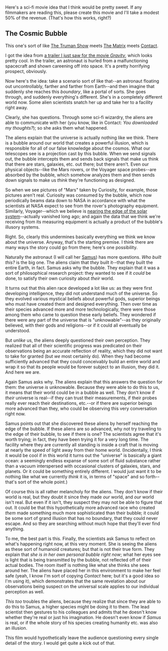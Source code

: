 Here's a sci-fi movie idea that I think would be pretty sweet. If any filmmakers are reading this, please create this movie and I'll take a modest 50% of the revenue. (That's how this works, right?)

The Cosmic Bubble
-----------------

This one's sort of like [The Truman Show](http://www.imdb.com/title/tt0120382/) meets [The Matrix](http://www.imdb.com/title/tt0133093) meets [Contact](http://www.imdb.com/title/tt0118884).

I got the idea from [a trailer I just saw for the movie *Gravity*](http://trailers.apple.com/trailers/wb/gravity/), which looks pretty cool. In the trailer, an astronaut is hurled from a malfunctioning spacecraft and shown careening off into space. It's a pretty horrifying prospect, obviously.

Now here's the idea: take a scenario sort of like that--an astronaut floating out uncontrollably, farther and farther from Earth--and then imagine that suddenly she reaches this *boundary*, like a portal of sorts. She goes through, and suddenly everything's different. She's in a completely different world now. Some alien scientists snatch her up and take her to a facility right away.

Clearly, she has questions. Through some sci-fi wizardry, the aliens are able to communicate with her (you know, like in Contact: *You downloaded my thoughts?*); so she asks them what happened.

The aliens explain that the universe is actually nothing like we think. There is a bubble around our world that creates a powerful illusion, which is responsible for all of our false knowledge about the cosmos. What our telescopes see is a projection cast by this bubble. When we send signals out, the bubble intercepts them and sends back signals that make us think that there are stars, galaxies, etc. out there; but there aren't. Even our physical objects--like the Mars rovers, or the Voyager space probes--are absorbed by the bubble, which somehow analyzes them and then sends down signals to make us *think* they're functioning as designed.

So when we see pictures of "Mars" taken by Curiosity, for example, those pictures aren't real. Curiosity was consumed by the bubble, which now periodically beams data down to NASA in accordance with what the scientists at NASA expect to see from the rover's photography equipment. Similarly, Voyager--which we believe is [nearing the edge of the solar system](http://www.nytimes.com/2013/06/28/science/space/going-going-still-going-voyager-1-at-solar-systems-edge.html)--actually vanished long ago; and again the data that we think we're receiving from its measuring equipment is actually a product of the bubble's illusory systems.

Right. So, clearly this undermines basically everything we think we know about the universe. Anyway, that's the starting premise. I think there are many ways the story could go from there; here's one possibility.

Naturally the astronaut (I will call her [Samus](https://www.google.com/search?q=Samus&tbm=isch)) has more questions. *Who built this?* is the big one. The aliens claim that *they* built it--that they built the entire Earth, in fact. Samus asks why the bubble. They explain that it was a sort of philosophical research project: they wanted to see if it *could* be done, to satisfy their own curiosity about *their* world.

It turns out that this alien race developed a lot like us: as they were first developing intelligence, they did not understand much of the universe. So they evolved various mystical beliefs about powerful gods, superior beings who must have created them and designed everything. Then over time as their species advanced more and more technologically, there were those among them who came to question these early beliefs. They wondered if there were any part of the universe that is "unknowable"--as they originally believed, with their gods and religions--or if it could all eventually be understood.

But *unlike* us, the aliens deeply questioned their own perception. They realized that all of their scientific progress was predicated on their observations being an accurate reflection of reality, which they did not want to take for granted (but *we* most certainly do). When they had become sufficiently advanced that they could conceivably build an entire world and wrap it so that its people would be forever subject to an illusion, they did it. And here we are.

Again Samus asks why. The aliens explain that this answers the question for them: the universe *is* unknowable. Because they were able to do this to us, it means that their world could be in a bubble as well. They don't know if *their* universe is real--if they can trust their measurements, if their probes really ever reach their destinations, etc.--or if there are superior beings more advanced than they, who could be observing this very conversation right now.

Samus points out that she discovered these aliens by herself reaching the edge of the bubble. If these aliens are so advanced, why not try traveling to the edge of their bubble, to see if there is one? The scientists agree that it's worth trying; in fact, they have been trying it for a very long time. The facility where they are currently all standing is inside a craft that is moving at nearly the speed of light away from their home world. (Incidentally, I think it would be cool if in this world it turns out the "universe" is basically a giant ocean: a seemingly endless expanse of some sort of fluid substance rather than a vacuum interspersed with occasional clusters of galaxies, stars, and planets. Or it could be something entirely different. I would just want it to be nothing like what we currently *think* it is, in terms of "space" and so forth--that's sort of the whole point.)

Of course this is all rather melancholy for the aliens. They don't know if their world is real, but they doubt it since they made *our* world, and *our* world isn't real. But even if it isn't, they suspect they may not be able to figure that out. It could be that this hypothetically more advanced race who created *them* made something much more sophisticated than their bubble; it could be some sort of grand illusion that has no boundary, that they could never escape. And so they are searching without much hope that they'll ever find anything.

To me, the best part is this. Finally, the scientists ask Samus to reflect on what's happening right now, at this very moment. She is seeing the aliens as these sort of humanoid creatures; but that is not their true form. They explain that *she is in her own personal bubble right now*; what her eyes see is light that is being transmitted by the bubble, not reflected off of their actual bodies. The room itself is nothing like what she thinks she sees around her. The aliens have placed her in this environment to make her feel safe (yeah, I know I'm sort of copying *Contact* here; but it's a good idea so I'm using it), which demonstrates that the same revelation about our observations being suspect on the universal scale applies to our individual perception as well.

*This too* troubles the aliens, because they realize that since they are able to do this to Samus, a higher species might be doing it to them. The lead scientist then gestures to his colleagues and admits that he doesn't know whether they're real or just his imagination. He doesn't even know if *Samus* is real, or if the whole story of his species creating humanity etc. was also an illusion.

This film would hypothetically leave the audience questioning every single detail of the story. I would get quite a kick out of that.
